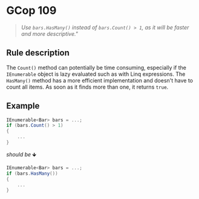 ﻿# GCop 109

> *Use `bars.HasMany()` instead of `bars.Count() > 1`, as it will be faster and more descriptive."*

## Rule description

The `Count()` method can potentially be time consuming, especially if the `IEnumerable` object is lazy evaluated such as with Linq expressions. The `HasMany()` method has a more efficient implementation and doesn't have to count all items. As soon as it finds more than one, it returns `true`.

## Example

```csharp
IEnumerable<Bar> bars = ...;
if (bars.Count() > 1)
{
    ...
}
```

*should be* 🡻

```csharp
IEnumerable<Bar> bars = ...;
if (bars.HasMany())
{
    ...
}
```